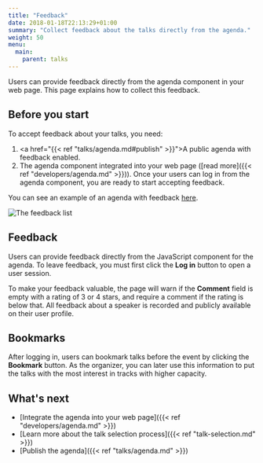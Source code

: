 ```yaml
---
title: "Feedback"
date: 2018-01-18T22:13:29+01:00
summary: "Collect feedback about the talks directly from the agenda."
weight: 50
menu:
  main:
    parent: talks
---
```


Users can provide feedback directly from the agenda component in your web page. This page explains how to collect this feedback.

## Before you start

To accept feedback about your talks, you need:

1. <a href="{{< ref "talks/agenda.md#publish" >}}">A public agenda</a> with feedback enabled.
2. The agenda component integrated into your web page ([read more]({{< ref "developers/agenda.md" >}})). Once your users can log in from the agenda component, you are ready to start accepting feedback.

You can see an example of an agenda with feedback [here](https://2017.codemotion.es/agenda.html).

![The feedback list](/img/screenshots/talks/feedback-list.jpg)

## Feedback

Users can provide feedback directly from the JavaScript component for the agenda. To leave feedback, you must first click the **Log in** button to open a user session.

To make your feedback valuable, the page will warn if the **Comment** field is empty with a rating of 3 or 4 stars, and require a comment if the rating is below that. All feedback about a speaker is recorded and publicly available on their user profile.

## Bookmarks

After logging in, users can bookmark talks before the event by clicking the **Bookmark** button. As the organizer, you can later use this information to put the talks with the most interest in tracks with higher capacity.

## What's next

* [Integrate the agenda into your web page]({{< ref "developers/agenda.md" >}})
* [Learn more about the talk selection process]({{< ref "talk-selection.md" >}})
* [Publish the agenda]({{< ref "talks/agenda.md" >}})
 